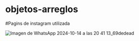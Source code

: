 # objetos-arreglos
#Pagins de instagram utilizada

![Imagen de WhatsApp 2024-10-14 a las 20 41 13_69dedead](https://github.com/user-attachments/assets/95723b49-1086-4a53-bd75-dec8a88c03b8)
